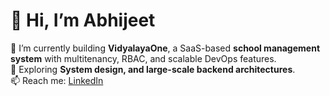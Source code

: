 # 👋 Hi, I’m Abhijeet

🔭 I’m currently building **VidyalayaOne**, a SaaS-based **school management system** with multitenancy, RBAC, and scalable DevOps features.  
🌱 Exploring **System design, and large-scale backend architectures**.  
📫 Reach me: [LinkedIn](https://www.linkedin.com/in/abhijeet-s-thakur)
